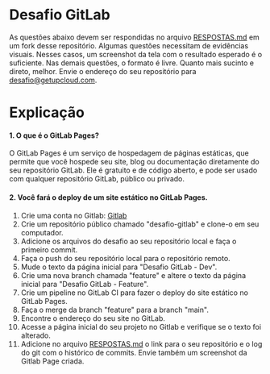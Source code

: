 # Desafio GitLab
As questões abaixo devem ser respondidas no arquivo [RESPOSTAS.md](RESPOSTAS.md) em um fork desse repositório. Algumas questões necessitam de evidências visuais. Nesses casos, um screenshot da tela com o resultado esperado é o suficiente.
Nas demais questões, o formato é livre. Quanto mais sucinto e direto, melhor.
Envie o endereço do seu repositório para desafio@getupcloud.com.
# Explicação
#### 1. O que é o GitLab Pages?
O GitLab Pages é um serviço de hospedagem de páginas estáticas, que permite que você hospede seu site, blog ou documentação diretamente do seu repositório GitLab. Ele é gratuito e de código aberto, e pode ser usado com qualquer repositório GitLab, público ou privado.
#### 2. Você fará o deploy de um site estático no GitLab Pages.
1. Crie uma conta no Gitlab: [Gitlab](https://gitlab.com/users/sign_in)
2. Crie um repositório público chamado "desafio-gitlab" e clone-o em seu computador.
3. Adicione os arquivos do desafio ao seu repositório local e faça o primeiro commit.
4. Faça o push do seu repositório local para o repositório remoto.
5. Mude o texto da página inicial para "Desafio GitLab - Dev".
6. Crie uma nova branch chamada "feature" e altere o texto da página inicial para "Desafio GitLab - Feature".
7. Crie um pipeline no GitLab CI para fazer o deploy do site estático no GitLab Pages.
8. Faça o merge da branch "feature" para a branch "main".
9. Encontre o endereço do seu site no GitLab.
10. Acesse a página inicial do seu projeto no Gitlab e verifique se o texto foi alterado.
11. Adicione no arquivo [RESPOSTAS.md](RESPOSTAS.md) o link para o seu repositório e o log do git com o histórico de commits. Envie também um screenshot da Gitlab Page criada.

